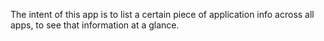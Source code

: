 The intent of this app is to list a certain piece of application info across all apps, to see that information at a glance.
